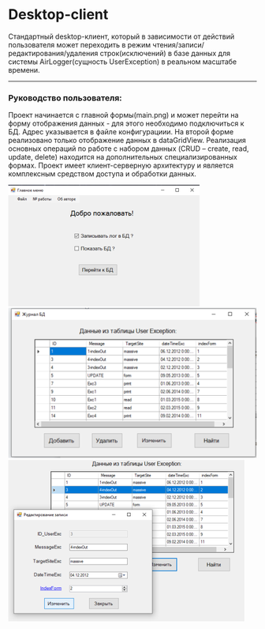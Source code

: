 # Desktop-client
Стандартный desktop-клиент, который в зависимости от действий пользователя может переходить в режим чтения/записи/редактирования/удаления строк(исключений) в базе данных для системы AirLogger(сущность UserException) в реальном масштабе времени.
___
### Руководство пользователя: 
Проект начинается с главной формы(main.png) и может перейти на форму отображения данных - для этого необходимо подключиться к БД. Адрес указывается в файле конфигурациии. На второй форме реализовано только отображение данных в dataGridView. Реализация основных операций по работе с набором данных (CRUD – create, read, update, delete) находится на дополнительных специализированных формах. Проект имеет клиент-серверную архитектуру и является комплексным средством доступа и обработки данных.

![Иллюстрация](https://github.com/E1Georg/Desktop-client/raw/main/Img/main.png)
![Иллюстрация](https://github.com/E1Georg/Desktop-client/raw/main/Img/get%20data.png)
![Иллюстрация](https://github.com/E1Georg/Desktop-client/raw/main/Img/edit.png)
